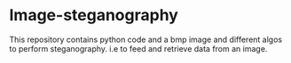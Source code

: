 # Image-steganography
This repository contains python code and a bmp image and different algos to perform steganography. i.e to feed and retrieve data from an image.

